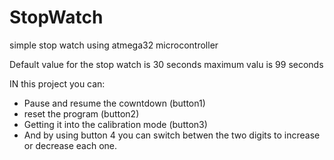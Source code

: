 # StopWatch
simple stop watch using atmega32 microcontroller

Default value for the stop watch is 30 seconds
maximum valu is 99 seconds

IN this project you can:
- Pause and resume the cowntdown (button1)
- reset the program  (button2)
- Getting it into the calibration mode (button3)
- And by using button 4 you can switch betwen the two digits to increase or decrease each one.
